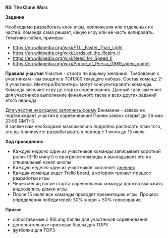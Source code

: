 **RS: The Clone Wars**

**Задание**

Необходимо разработать клон игры, приложения или отдельных их частей. Команда сама решает, какую игру или её часть копировать. Тематика любая, примеры:
- https://en.wikipedia.org/wiki/FTL:_Faster_Than_Light
- https://en.wikipedia.org/wiki/Lords_of_the_Realm_II
- https://en.wikipedia.org/wiki/Need_for_Speed_II
- https://en.wikipedia.org/wiki/Prince_of_Persia_(1989_video_game)

**Правила участия**
Участие - строго по вашему желанию.
Требования к участникам - вы входите в ТОП300 текущего набора.
Состав команд: 2-4 участника. Ментора/Волонтеры могут консультировать команды. 
Команда заявляет игру до старта соревнования.
Данный таск заменяет для участников выполнение финального таска и всех других заданий этого периода. 

[Для участия неоходимо заполнить форму](https://docs.google.com/forms/d/e/1FAIpQLSfAWawIf1aR6A3BnuUQh1foqvNtWI2VUFeSxjFYtbBtFBPJaw/viewform)
Внимание - заявка не подтверждает участия в соревновании!
Прием заявок открыт до 26 мая 23:59 GMT+3 .  
В заявке вам необходимо максимально подробно расписать план того, что вы планируете разрабатывать в период с 1 июня до 15 июля.

**Ход проведения:**
- Каждую неделю один из участников команды записывает короткий ролик (3-10 минут) о прогрессе команды и выкладывает его на специальный канал школы
- Каждую неделю один из участников заполняет [дневник](https://docs.google.com/forms/d/e/1FAIpQLSeTCIC8ZR6xiaAgm4sJyEwXboDBoUj1OKa1GaZU9_wxDRFaeQ/viewform)
- Каждая команда ведет Trello board, в котором трекает процесс разработки игры
- Через месяц после старта соревнования команда должна выложить видеозапись демки игры.
- После 15 июля все команды проводят презентацию игры. Процесс определения победителей: 50% жюри + 50% голосование.

**Призы:**
- сопоставимые с RSLang баллы для участников соревнования 
- дополнительные призовые баллы для TOP3 
- футболки для TOP3

